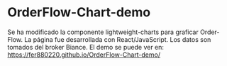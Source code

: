 # OrderFlow-Chart-demo
Se ha modificado la componente lightweight-charts para graficar Order-Flow.
La página fue desarrollada con React/JavaScript. 
Los datos son tomados del broker Biance. 
El demo se puede ver en: https://fer880220.github.io/OrderFlow-Chart-demo/ 
